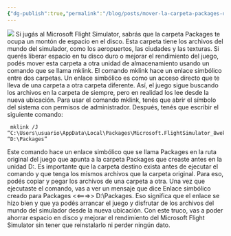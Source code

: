 ```yaml
---
{"dg-publish":true,"permalink":"/blog/posts/mover-la-carpeta-packages-del-flight-simulator-a-otra-unidad/","dgPassFrontmatter":true}
---
```


![](../fetched_images\_93c175a9-4151-435a-83d7-6171db692bec.jpg)
Si jugás al Microsoft Flight Simulator, sabrás que la carpeta Packages
        te ocupa un montón de espacio en el disco. Esta carpeta tiene los
        archivos del mundo del simulador, como los aeropuertos, las ciudades y
        las texturas. Si querés liberar espacio en tu disco duro o mejorar el
        rendimiento del juego, podés mover esta carpeta a otra unidad de
        almacenamiento usando un comando que se llama mklink.
El comando mklink hace un enlace simbólico entre dos carpetas. Un
        enlace simbólico es como un acceso directo que te lleva de una carpeta a
        otra carpeta diferente. Así, el juego sigue buscando los archivos en la
        carpeta de siempre, pero en realidad los lee desde la nueva ubicación.
        Para usar el comando mklink, tenés que abrir el símbolo del sistema con
        permisos de administrador. Después, tenés que escribir el siguiente
        comando:
```
 mklink /J “C:\Users\usuario\AppData\Local\Packages\Microsoft.FlightSimulator_8wekyb3d8bbwe\LocalCache\Packages” “D:\Packages”
```
 Este comando hace un enlace simbólico que se llama
        Packages en la ruta original del juego que apunta a la carpeta Packages
        que creaste antes en la unidad D:. Es importante que la carpeta destino
        exista antes de ejecutar el comando y que tenga los mismos archivos que
        la carpeta original. Para eso, podés copiar y pegar los archivos de una
        carpeta a otra.
Una vez que ejecutaste el comando, vas a ver un mensaje que dice Enlace
        simbólico creado para Packages <<===>> D:\Packages. Eso
        significa que el enlace se hizo bien y que ya podés arrancar el juego y
        disfrutar de los archivos del mundo del simulador desde la nueva
        ubicación.
Con este truco, vas a poder ahorrar espacio en disco y mejorar el
        rendimiento del Microsoft Flight Simulator sin tener que reinstalarlo ni
        perder ningún dato.
